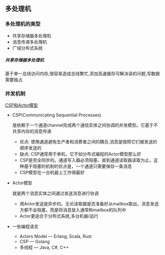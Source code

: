 ## 多处理机

### 多处理机的类型
- 共享存储器多处理机
- 消息传递多处理机
- 广域分布式系统

##### 共享存储器多处理机
基于单一总线访问内存,很容易造成总线繁忙,添加高速缓存可解决读的问题,写数据需要独占

### 并发机制

[CSP和Actor模型](https://blog.csdn.net/qq_32702033/article/details/104415434)

- CSP(Communicating Sequential Processes)

  是依赖于一个通道channel完成两个通信实体之间协调的并发模型。它基于不共享内存的消息传递
  
  - 优点: 使用通道避免生产者和消费者之间的耦合,消息是按照它们被发送的顺序发送的
  - 缺点: CSP通常用于单机，它不如分布式编程的Actor模型那么好
  - CSP是完全同步的。通道写入器必须阻塞，直到通道读取器读取为止。这种基于阻塞的机制的优点是，一个通道只需要保存一条消息
  - CSP模型在一台机器上工作得最好
  
- Actor模型
  
  就是两个消息实体之间通过发送消息进行协调
  
  - 用Actor发送是异步的。无论读取器是否准备好从mailbox取出，消息发送方都不会阻塞，而是将消息放入通常称mailbox的队列中 
  - Actor更适合于分布式系统,多台机器/运行

- 一些编程语言
    - Actors Model — Erlang, Scala, Rust
    - CSP — Golang
    - 多线程 — Java, C#, C++

